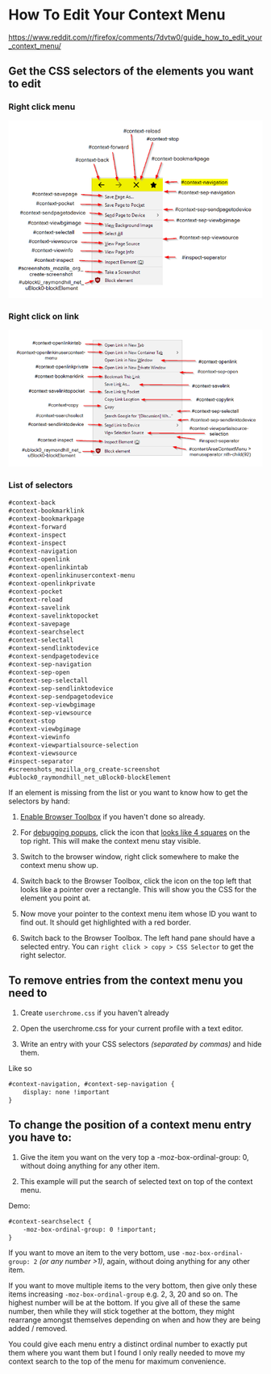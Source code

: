 # How To Edit Your Context Menu

<https://www.reddit.com/r/firefox/comments/7dvtw0/guide_how_to_edit_your_context_menu/>

## Get the CSS selectors of the elements you want to edit

### Right click menu

![alt](../images/ff_right_click_menu.png)

### Right click on link

![alt](../images/ff_right_click_on_link.png)

### List of selectors

    #context-back
    #context-bookmarklink
    #context-bookmarkpage
    #context-forward
    #context-inspect
    #context-inspect
    #context-navigation
    #context-openlink
    #context-openlinkintab
    #context-openlinkinusercontext-menu
    #context-openlinkprivate
    #context-pocket
    #context-reload
    #context-savelink
    #context-savelinktopocket
    #context-savepage
    #context-searchselect
    #context-selectall
    #context-sendlinktodevice
    #context-sendpagetodevice
    #context-sep-navigation
    #context-sep-open
    #context-sep-selectall
    #context-sep-sendlinktodevice
    #context-sep-sendpagetodevice
    #context-sep-viewbgimage
    #context-sep-viewsource
    #context-stop
    #context-viewbgimage
    #context-viewinfo
    #context-viewpartialsource-selection
    #context-viewsource
    #inspect-separator
    #screenshots_mozilla_org_create-screenshot
    #ublock0_raymondhill_net_uBlock0-blockElement

If an element is missing from the list or you want to know how to get the selectors by hand:

1. [Enable Browser Toolbox](https://developer.mozilla.org/en-US/docs/Tools/Browser_Toolbox#Enabling_the_Browser_Toolbox) if you haven't done so already.

2. For [debugging popups](https://developer.mozilla.org/en-US/docs/Tools/Browser_Toolbox#Debugging_popups), click the icon that [looks like 4 squares](https://mdn.mozillademos.org/files/12742/browser-toolbox-autohide-button.png) on the top right. This will make the context menu stay visible.

3. Switch to the browser window, right click somewhere to make the context menu show up.

4. Switch back to the Browser Toolbox, click the icon on the top left that looks like a pointer over a rectangle. This will show you the CSS for the element you point at.

5. Now move your pointer to the context menu item whose ID you want to find out. It should get highlighted with a red border.

6. Switch back to the Browser Toolbox. The left hand pane should have a selected entry. You can `right click > copy > CSS Selector` to get the right selector.

## To remove entries from the context menu you need to

1. Create `userchrome.css` if you haven't already

2. Open the userchrome.css for your current profile with a text editor.

3. Write an entry with your CSS selectors _(separated by commas)_ and hide them.

Like so

    #context-navigation, #context-sep-navigation {
        display: none !important
    }

## To change the position of a context menu entry you have to:

1. Give the item you want on the very top a -moz-box-ordinal-group: 0, without doing anything for any other item.

2. This example will put the search of selected text on top of the context menu.

Demo:

    #context-searchselect {
        -moz-box-ordinal-group: 0 !important;
    }

If you want to move an item to the very bottom, use `-moz-box-ordinal-group: 2` _(or any number >1)_, again, without doing anything for any other item.

If you want to move multiple items to the very bottom, then give only these items increasing `-moz-box-ordinal-group` e.g. 2, 3, 20 and so on. The highest number will be at the bottom. If you give all of these the same number, then while they will stick together at the bottom, they might rearrange amongst themselves depending on when and how they are being added / removed.

You could give each menu entry a distinct ordinal number to exactly put them where you want them but I found I only really needed to move my context search to the top of the menu for maximum convenience.
